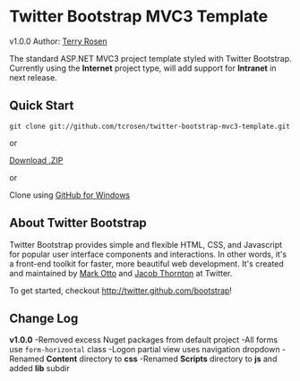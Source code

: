 Twitter Bootstrap MVC3 Template
=================

v1.0.0
Author: [Terry Rosen](http://twitter.com/rerrify)

The standard ASP.NET MVC3 project template styled with Twitter Bootstrap.
Currently using the **Internet** project type, will add support for **Intranet** in next release.

Quick Start
-----------

`git clone git://github.com/tcrosen/twitter-bootstrap-mvc3-template.git`

or 

[Download .ZIP](https://github.com/tcrosen/twitter-bootstrap-mvc3-template/zipball/master)

or

Clone using [GitHub for Windows](http://windows.github.com/)


About Twitter Bootstrap
-----------

Twitter Bootstrap provides simple and flexible HTML, CSS, and Javascript for popular user interface components and interactions. In other words, it's a front-end toolkit for faster, more beautiful web development. It's created and maintained by [Mark Otto](http://twitter.com/mdo) and [Jacob Thornton](http://twitter.com/fat) at Twitter.

To get started, checkout http://twitter.github.com/bootstrap!

Change Log
-----------

**v1.0.0**
-Removed excess Nuget packages from default project
-All forms use `form-horizontal` class
-Logon partial view uses navigation dropdown
-Renamed **Content** directory to **css**
-Renamed **Scripts** directory to **js** and added **lib** subdir